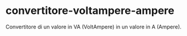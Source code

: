 # convertitore-voltampere-ampere
Convertitore di un valore in VA (VoltAmpere) in un valore in A (Ampere).
